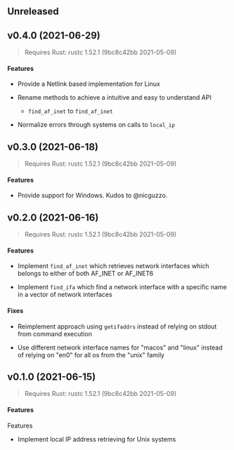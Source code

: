 ## Unreleased

<Empty>

<a name="v0.4.0"></a>
## v0.4.0 (2021-06-29)

> Requires Rust: rustc 1.52.1 (9bc8c42bb 2021-05-09)

#### Features

* Provide a Netlink based implementation for Linux

* Rename methods to achieve a intuitive and easy to understand API
  * `find_af_inet` to `find_af_inet`

* Normalize errors through systems on calls to `local_ip`

<a name="v0.3.0"></a>
## v0.3.0 (2021-06-18)

> Requires Rust: rustc 1.52.1 (9bc8c42bb 2021-05-09)

#### Features

* Provide support for Windows. Kudos to @nicguzzo.

<a name="v0.2.0"></a>
## v0.2.0 (2021-06-16)

> Requires Rust: rustc 1.52.1 (9bc8c42bb 2021-05-09)

#### Features

* Implement `find_af_inet` which retrieves network interfaces which
belongs to either of both AF_INET or AF_INET6

* Implement `find_ifa` which find a network interface with a specific
name in a vector of network interfaces

#### Fixes

* Reimplement approach using `getifaddrs` instead of relying on stdout
from command execution

* Use different network interface names for "macos" and "linux" instead
of relying on "en0" for all os from the "unix" family

<a name="v0.2.0"></a>
## v0.1.0 (2021-06-15)

> Requires Rust: rustc 1.52.1 (9bc8c42bb 2021-05-09)

#### Features

Features

* Implement local IP address retrieving for Unix systems
